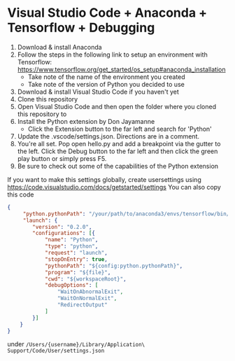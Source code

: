 # Visual Studio Code + Anaconda + Tensorflow + Debugging

1. Download & install Anaconda
2. Follow the steps in the following link to setup an environment with Tensorflow: https://www.tensorflow.org/get_started/os_setup#anaconda_installation
    - Take note of the name of the environment you created
    - Take note of the version of Python you decided to use
3. Download & install Visual Studio Code if you haven't yet
4. Clone this repository
5. Open Visual Studio Code and then open the folder where you cloned this repository to
6. Install the Python extension by Don Jayamanne
    - Click the Extension button to the far left and search for 'Python'
7. Update the .vscode/settings.json. Directions are in a comment.
8. You're all set. Pop open hello.py and add a breakpoint via the gutter to the left.  Click the Debug button to the far left and then click the green play button or simply press F5.
9. Be sure to check out some of the capabilities of the Python extension

If you want to make this settings globally, create usersettings using https://code.visualstudio.com/docs/getstarted/settings 
You can also copy this code 
```json
{
     "python.pythonPath": "/your/path/to/anaconda3/envs/tensorflow/bin/python3.5",
     "launch": {
        "version": "0.2.0",
        "configurations": [{
            "name": "Python",
            "type": "python",
            "request": "launch",
            "stopOnEntry": true,
            "pythonPath": "${config:python.pythonPath}",
            "program": "${file}",
            "cwd": "${workspaceRoot}",
            "debugOptions": [
                "WaitOnAbnormalExit",
                "WaitOnNormalExit",
                "RedirectOutput"
            ]
        }]
    }
}
```
under `/Users/{username}/Library/Application\ Support/Code/User/settings.json `
